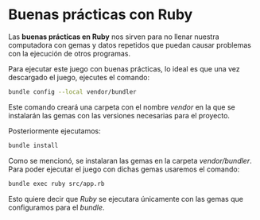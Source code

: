 # Buenas prácticas con Ruby

Las __buenas prácticas en Ruby__ nos sirven para no llenar nuestra computadora con gemas y datos repetidos que puedan causar problemas con la ejecución de otros programas.

Para ejecutar este juego con buenas prácticas, lo ideal es que una vez descargado el juego, ejecutes el comando:

~~~bash
bundle config --local vendor/bundler
~~~

Este comando creará una carpeta con el nombre _vendor_ en la que se instalarán las gemas con las versiones necesarias para el proyecto.

Posteriormente ejecutamos:

~~~bash
bundle install
~~~

Como se mencionó, se instalaran las gemas en la carpeta _vendor/bundler_. Para poder ejecutar el juego con dichas gemas usaremos el comando:

~~~bash
bundle exec ruby src/app.rb
~~~

Esto quiere decir que _Ruby_ se ejecutara únicamente con las gemas que configuramos para el _bundle_.
